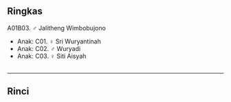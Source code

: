 ## Ringkas

A01B03. ♂ Jalitheng Wimbobujono
	<br/>

*	Anak: C01. ♀ Sri Wuryantinah
*	Anak: C02. ♂ Wuryadi
*	Anak: C03. ♀ Siti Aisyah
	<br/><br/>

-- -- --

## Rinci
